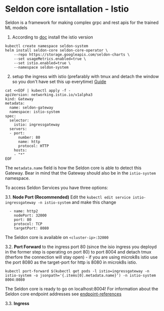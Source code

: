 # Seldon core isntallation - Istio

Seldon is a framework for making complex grpc and rest apis for the trained ML models

1. According to [doc](https://docs.seldon.io/projects/seldon-core/en/latest/workflow/install.html) install the istio version
```
kubectl create namespace seldon-system
helm install seldon-core seldon-core-operator \
    --repo https://storage.googleapis.com/seldon-charts \
    --set usageMetrics.enabled=true \
    --set istio.enabled=true \
    --namespace seldon-system
```
2. setup the ingress with istio (prefarably with tmux and detach the window so you don't have set this up everytime) [Guide](https://docs.seldon.io/projects/seldon-core/en/latest/ingress/istio.html)
```
cat <<EOF | kubectl apply -f -          
apiVersion: networking.istio.io/v1alpha3
kind: Gateway
metadata:
  name: seldon-gateway
  namespace: istio-system
spec:
  selector:
    istio: ingressgateway
  servers:
  - port:
      number: 80
      name: http
      protocol: HTTP
    hosts:
    - "*"
EOF
```

The `metadata.name` field is how the Seldon core is able to detect this Gateway. Bear in mind that the Gateway should also be in the `istio-system` namespace.

To access Seldon Services you have three options:

3.1. **Node Port (Recommended)** Edit the `kubectl edit service istio-ingressgateway -n istio-system` and make this change
```
  - name: http2
    nodePort: 32000
    port: 80
    protocol: TCP
    targetPort: 8080
```
The Seldon core is available on `<cluster-ip>:32000`

3.2. **Port Forward** to the ingress port 80 (since the isio ingress you deployd in the former step is operating on port 80) to port 8004 and detach tmux (therfore the connection will stay open) - if you are using microk8s istio use the port 8080 as the target-port for http is 8080 in microk8s istio.
```
kubectl port-forward $(kubectl get pods -l istio=ingressgateway -n istio-system -o jsonpath='{.items[0].metadata.name}') -n istio-system 8004:8080
```
The Seldon core is ready to go on localhost:8004! For information about the Seldon core endpoint addresses see [endpoint-references](https://docs.seldon.io/projects/seldon-core/en/latest/ingress/istio.html#istio-configuration-annotation-reference)


3.3. **Ingress**


